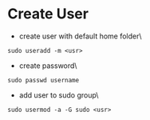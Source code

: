 # Create User

* create user <usr> with default home folder\
```
sudo useradd -m <usr>
```
* create password\
```
sudo passwd username
```
* add user <usr> to sudo group\
```
sudo usermod -a -G sudo <usr>
